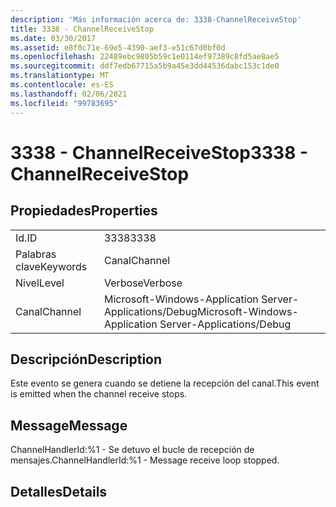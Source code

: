 ```yaml
---
description: 'Más información acerca de: 3338-ChannelReceiveStop'
title: 3338 - ChannelReceiveStop
ms.date: 03/30/2017
ms.assetid: e8f0c71e-69e5-4390-aef3-e51c67d0bf0d
ms.openlocfilehash: 22489ebc9805b59c1e0114ef97389c8fd5ae8ae5
ms.sourcegitcommit: ddf7edb67715a5b9a45e3dd44536dabc153c1de0
ms.translationtype: MT
ms.contentlocale: es-ES
ms.lasthandoff: 02/06/2021
ms.locfileid: "99783695"
---
```

# <a name="3338---channelreceivestop"></a><span data-ttu-id="73358-103">3338 - ChannelReceiveStop</span><span class="sxs-lookup"><span data-stu-id="73358-103">3338 - ChannelReceiveStop</span></span>

## <a name="properties"></a><span data-ttu-id="73358-104">Propiedades</span><span class="sxs-lookup"><span data-stu-id="73358-104">Properties</span></span>  
  
|||  
|-|-|  
|<span data-ttu-id="73358-105">Id.</span><span class="sxs-lookup"><span data-stu-id="73358-105">ID</span></span>|<span data-ttu-id="73358-106">3338</span><span class="sxs-lookup"><span data-stu-id="73358-106">3338</span></span>|  
|<span data-ttu-id="73358-107">Palabras clave</span><span class="sxs-lookup"><span data-stu-id="73358-107">Keywords</span></span>|<span data-ttu-id="73358-108">Canal</span><span class="sxs-lookup"><span data-stu-id="73358-108">Channel</span></span>|  
|<span data-ttu-id="73358-109">Nivel</span><span class="sxs-lookup"><span data-stu-id="73358-109">Level</span></span>|<span data-ttu-id="73358-110">Verbose</span><span class="sxs-lookup"><span data-stu-id="73358-110">Verbose</span></span>|  
|<span data-ttu-id="73358-111">Canal</span><span class="sxs-lookup"><span data-stu-id="73358-111">Channel</span></span>|<span data-ttu-id="73358-112">Microsoft-Windows-Application Server-Applications/Debug</span><span class="sxs-lookup"><span data-stu-id="73358-112">Microsoft-Windows-Application Server-Applications/Debug</span></span>|  
  
## <a name="description"></a><span data-ttu-id="73358-113">Descripción</span><span class="sxs-lookup"><span data-stu-id="73358-113">Description</span></span>  

 <span data-ttu-id="73358-114">Este evento se genera cuando se detiene la recepción del canal.</span><span class="sxs-lookup"><span data-stu-id="73358-114">This event is emitted when the channel receive stops.</span></span>  
  
## <a name="message"></a><span data-ttu-id="73358-115">Message</span><span class="sxs-lookup"><span data-stu-id="73358-115">Message</span></span>  

 <span data-ttu-id="73358-116">ChannelHandlerId:%1 - Se detuvo el bucle de recepción de mensajes.</span><span class="sxs-lookup"><span data-stu-id="73358-116">ChannelHandlerId:%1 - Message receive loop stopped.</span></span>  
  
## <a name="details"></a><span data-ttu-id="73358-117">Detalles</span><span class="sxs-lookup"><span data-stu-id="73358-117">Details</span></span>
